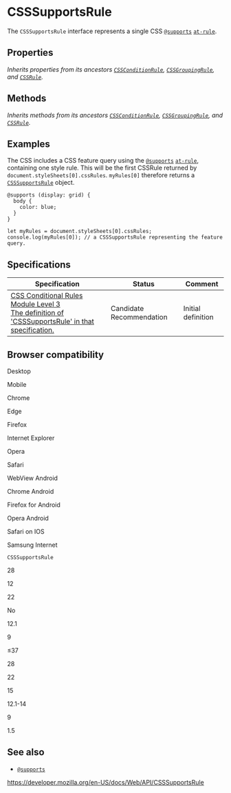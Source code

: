 # CSSSupportsRule

The `CSSSupportsRule` interface represents a single CSS [`@supports`](https://developer.mozilla.org/en-US/docs/Web/CSS/@supports) [`at-rule`](https://developer.mozilla.org/en-US/docs/Web/CSS/At-rule).

## Properties

_Inherits properties from its ancestors [`CSSConditionRule`](cssconditionrule), [`CSSGroupingRule`](cssgroupingrule), and [`CSSRule`](cssrule)._

## Methods

_Inherits methods from its ancestors [`CSSConditionRule`](cssconditionrule), [`CSSGroupingRule`](cssgroupingrule), and [`CSSRule`](cssrule)._

## Examples

The CSS includes a CSS feature query using the [`@supports`](https://developer.mozilla.org/en-US/docs/Web/CSS/@supports) [`at-rule`](https://developer.mozilla.org/en-US/docs/Web/CSS/At-rule), containing one style rule. This will be the first CSSRule returned by `document.styleSheets[0].cssRules`. `myRules[0]` therefore returns a [`CSSSupportsRule`](csssupportsrule) object.

    @supports (display: grid) {
      body {
        color: blue;
      }
    }

    let myRules = document.styleSheets[0].cssRules;
    console.log(myRules[0]); // a CSSSupportsRule representing the feature query.

## Specifications

<table><thead><tr class="header"><th>Specification</th><th>Status</th><th>Comment</th></tr></thead><tbody><tr class="odd"><td><a href="https://drafts.csswg.org/css-conditional-3/#the-csssupportsrule-interface">CSS Conditional Rules Module Level 3<br />
<span class="small">The definition of 'CSSSupportsRule' in that specification.</span></a></td><td><span class="spec-cr">Candidate Recommendation</span></td><td>Initial definition</td></tr></tbody></table>

## Browser compatibility

Desktop

Mobile

Chrome

Edge

Firefox

Internet Explorer

Opera

Safari

WebView Android

Chrome Android

Firefox for Android

Opera Android

Safari on IOS

Samsung Internet

`CSSSupportsRule`

28

12

22

No

12.1

9

≤37

28

22

15

12.1-14

9

1.5

## See also

- [`@supports`](https://developer.mozilla.org/en-US/docs/Web/CSS/@supports)

<a href="https://developer.mozilla.org/en-US/docs/Web/API/CSSSupportsRule" class="_attribution-link">https://developer.mozilla.org/en-US/docs/Web/API/CSSSupportsRule</a>
